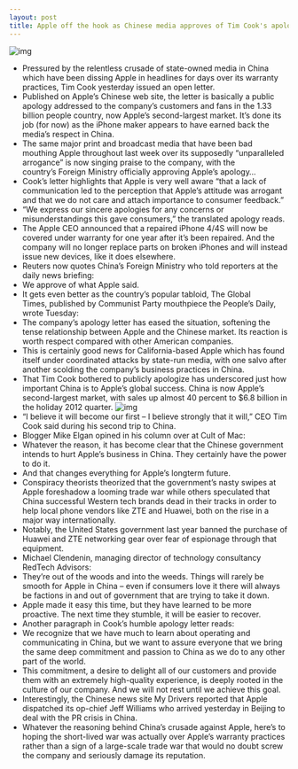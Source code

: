 ```yaml
---
layout: post
title: Apple off the hook as Chinese media approves of Tim Cook's apology
---
```

![img](http://media.idownloadblog.com/wp-content/uploads/2012/12/iPhone-5-launch-in-China-001.jpg)
* Pressured by the relentless crusade of state-owned media in China which have been dissing Apple in headlines for days over its warranty practices, Tim Cook yesterday issued an open letter.
* Published on Apple’s Chinese web site, the letter is basically a public apology addressed to the company’s customers and fans in the 1.33 billion people country, now Apple’s second-largest market. It’s done its job (for now) as the iPhone maker appears to have earned back the media’s respect in China.
* The same major print and broadcast media that have been bad mouthing Apple throughout last week over its supposedly “unparalleled arrogance” is now singing praise to the company, with the country’s Foreign Ministry officially approving Apple’s apology…
* Cook’s letter highlights that Apple is very well aware “that a lack of communication led to the perception that Apple’s attitude was arrogant and that we do not care and attach importance to consumer feedback.”
* “We express our sincere apologies for any concerns or misunderstandings this gave consumers,” the translated apology reads.
* The Apple CEO announced that a repaired iPhone 4/4S will now be covered under warranty for one year after it’s been repaired. And the company will no longer replace parts on broken iPhones and will instead issue new devices, like it does elsewhere.
* Reuters now quotes China’s Foreign Ministry who told reporters at the daily news briefing:
* We approve of what Apple said.
* It gets even better as the country’s popular tabloid, The Global Times, published by Communist Party mouthpiece the People’s Daily, wrote Tuesday:
* The company’s apology letter has eased the situation, softening the tense relationship between Apple and the Chinese market. Its reaction is worth respect compared with other American companies.
* This is certainly good news for California-based Apple which has found itself under coordinated attacks by state-run media, with one salvo after another scolding the company’s business practices in China.
* That Tim Cook bothered to publicly apologize has underscored just how important China is to Apple’s global success. China is now Apple’s second-largest market, with sales up almost 40 percent to $6.8 billion in the holiday 2012 quarter.
![img](http://media.idownloadblog.com/wp-content/uploads/2012/12/apple-store-china-line.jpg)
* “I believe it will become our first – I believe strongly that it will,” CEO Tim Cook said during his second trip to China.
* Blogger Mike Elgan opined in his column over at Cult of Mac:
* Whatever the reason, it has become clear that the Chinese government intends to hurt Apple’s business in China. They certainly have the power to do it.
* And that changes everything for Apple’s longterm future.
* Conspiracy theorists theorized that the government’s nasty swipes at Apple foreshadow a looming trade war while others speculated that China successful Western tech brands dead in their tracks in order to help local phone vendors like ZTE and Huawei, both on the rise in a major way internationally.
* Notably, the United States government last year banned the purchase of Huawei and ZTE networking gear over fear of espionage through that equipment.
* Michael Clendenin, managing director of technology consultancy RedTech Advisors:
* They’re out of the woods and into the weeds. Things will rarely be smooth for Apple in China – even if consumers love it there will always be factions in and out of government that are trying to take it down.
* Apple made it easy this time, but they have learned to be more proactive. The next time they stumble, it will be easier to recover. 
* Another paragraph in Cook’s humble apology letter reads:
* We recognize that we have much to learn about operating and communicating in China, but we want to assure everyone that we bring the same deep commitment and passion to China as we do to any other part of the world.
* This commitment, a desire to delight all of our customers and provide them with an extremely high-quality experience, is deeply rooted in the culture of our company. And we will not rest until we achieve this goal.
* Interestingly, the Chinese news site My Drivers reported that Apple dispatched its op-chief Jeff Williams who arrived yesterday in Beijing to deal with the PR crisis in China.
* Whatever the reasoning behind China’s crusade against Apple, here’s to hoping the short-lived war was actually over Apple’s warranty practices rather than a sign of a large-scale trade war that would no doubt screw the company and seriously damage its reputation.

